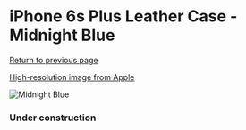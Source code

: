 # iPhone 6s Plus Leather Case - Midnight Blue

[Return to previous page](/iphone_6)

[High-resolution image from Apple](https://store.storeimages.cdn-apple.com/8756/as-images.apple.com/is/MKXD2?wid=4500&hei=4500&fmt=png)

<div style="width: 384px"><img src="/everypreview/MKXD2.png" alt="Midnight Blue"></div>

### Under construction
